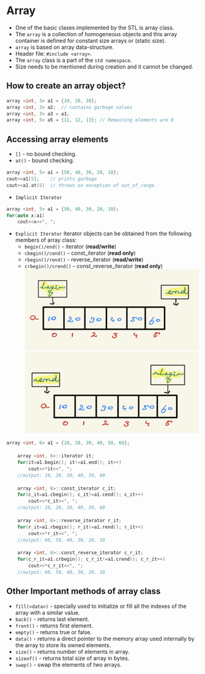 # Array
- One of the basic clases implemented by the STL is array class.
- The `array` is a collection of homogeneous objects and this array container is defined for constant size arrays or (static size).
- `array` is based on array data-structure.
- Header file: `#include <array>`.
- The `array` class is a part of the `std namespace`.
- Size needs to be mentioned during creation and it cannot be changed.
## How to create an array object?
```c++
array <int, 3> a1 = {10, 20, 30};
array <int, 3> a2;  // contains garbage values
array <int, 3> a3 = a1;
array <int, 5> a5 = {11, 12, 13}; // Remaining elements are 0
```
## Accessing array elements
- `[]` - no bound checking.
- `at()` - bound checking.
```c++
array <int, 5> a1 = {50, 40, 30, 20, 10};
cout<<a1[5];    // prints garbage
cout<<a1.at(5)  // throws an exception of out_of_range
```
- `Implicit Iterator`
```c++
array <int, 5> a1 = {50, 40, 30, 20, 10};
for(auto x:a1)
    cout<<x<<", ";
```
- `Explicit Iterator`
Iterator objects can be obtained from the following members of array class:
    - `begin()/end()` - iterator (**read/write**)
    - `cbegin()/cend()` - const_iterator (**read only**)
    - `rbegin()/rend()` - reverse_iterator (**read/write**)
    - `crbegin()/crend()` - const_reverse_iterator (**read only**)
![iterator begin()/end()](./Pics/begin%3Aend.png)
![iterator begin()/end()](./Pics/rbegin%3Arend.png)
```c++
array <int, 6> a1 = {10, 20, 30, 40, 50, 60};

    array <int, 6>::iterator it;
    for(it=a1.begin(); it!=a1.end(); it++)
        cout<<*it<<", ";
    //output: 10, 20, 30, 40, 50, 60

    array <int, 6>::const_iterator c_it;
    for(c_it=a1.cbegin(); c_it!=a1.cend(); c_it++)
        cout<<*c_it<<", ";
    //output: 10, 20, 30, 40, 50, 60

    array <int, 6>::reverse_iterator r_it;
    for(r_it=a1.rbegin(); r_it!=a1.rend(); r_it++)
        cout<<*r_it<<", ";
    //output: 60, 50, 40, 30, 20, 10

    array <int, 6>::const_reverse_iterator c_r_it;
    for(c_r_it=a1.crbegin(); c_r_it!=a1.crend(); c_r_it++)
        cout<<*c_r_it<<", ";
    //output: 60, 50, 40, 30, 20, 10
```
## Other Important methods of array class
- `fill(<data>)` - specially used to initialize or fill all the indexes of the array with a similar value.
- `back()` - returns last element.
- `front()` - returns first element.
- `empty()` - returns true or false.
- `data()` - returns a direct pointer to the memory array used internally by the array to store its owned elements.
- `size()` - returns number of elements in array.
- `sizeof()` - returns total size of array in bytes.
- `swap()` - swap the elements of two arrays.

